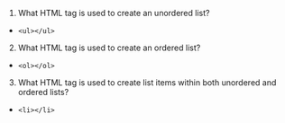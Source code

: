 1. What HTML tag is used to create an unordered list?
- ``` <ul></ul> ```
2. What HTML tag is used to create an ordered list?
- ``` <ol></ol> ```
3. What HTML tag is used to create list items within both unordered and ordered lists?
- ``` <li></li> ```
